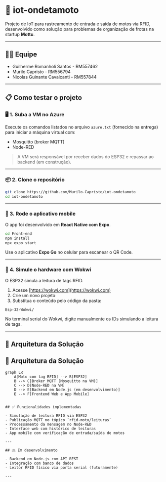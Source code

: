 # 📡 iot-ondetamoto

Projeto de IoT para rastreamento de entrada e saída de motos via RFID, desenvolvido como solução para problemas de organização de frotas na startup **Mottu**.

---
## 🧑‍💻 Equipe

- Guilherme Romanholi Santos - RM557462
- Murilo Capristo - RM556794
- Nicolas Guinante Cavalcanti - RM557844

---

## 📋 Como testar o projeto

### 🖥️ 1. Suba a VM no Azure

Execute os comandos listados no arquivo `azure.txt` (fornecido na entrega) para iniciar a máquina virtual com:

- Mosquitto (broker MQTT)
- Node-RED

> A VM será responsável por receber dados do ESP32 e repassar ao backend (em construção).

---

### 📦 2. Clone o repositório

```bash
git clone https://github.com/Murilo-Capristo/iot-ondetamoto
cd iot-ondetamoto
```

---

### 📲 3. Rode o aplicativo mobile

O app foi desenvolvido em **React Native com Expo**.

```bash
cd Front-end
npm install
npx expo start
```

Use o aplicativo **Expo Go** no celular para escanear o QR Code.

---

### 🤖 4. Simule o hardware com Wokwi

O ESP32 simula a leitura de tags RFID.

1. Acesse [https://wokwi.com](https://wokwi.com)
2. Crie um novo projeto
3. Substitua o conteúdo pelo código da pasta:

```
Esp-32-Wokwi/
```

No terminal serial do Wokwi, digite manualmente os IDs simulando a leitura de tags.

---

## 🧱 Arquitetura da Solução

## 🧱 Arquitetura da Solução

```mermaid
graph LR
    A[Moto com tag RFID] --> B[ESP32]
    B --> C[Broker MQTT (Mosquitto na VM)]
    C --> D[Node-RED na VM]
    D --> E[Backend em Node.js (em desenvolvimento)]
    E --> F[Frontend Web e App Mobile]


## ✅ Funcionalidades implementadas

- Simulação de leitura RFID via ESP32
- Publicação MQTT no tópico `rfid-moto/leituras`
- Processamento da mensagem no Node-RED
- Interface web com histórico de leituras
- App mobile com verificação de entrada/saída de motos

---

## 🔜 Em desenvolvimento

- Backend em Node.js com API REST
- Integração com banco de dados
- Leitor RFID físico via porta serial (futuramente)

---


